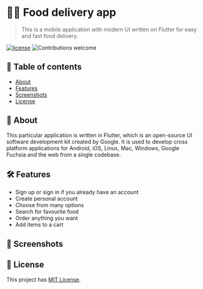 # 🍔🍕 Food delivery app  </br>
> This is a mobile application with modern UI written on Flutter for easy and fast food delivery.</br>

[![license](https://img.shields.io/github/license/stormtrooper01/photoeditor.svg)](https://github.com/stormtrooper01/Project_Flutter/blob/main/LICENSE)
![Contributions welcome](https://img.shields.io/badge/contributions-welcome-orange.svg)

## 🔎 Table of contents
- [About](#-about)
- [Features](#-features)
- [Screenshots](#-screenshots)
- [License](#-license)

## 🎲 About
This particular application is written in Flutter, which is an open-source UI software development kit created by Google. It is used to develop cross platform applications for Android, iOS, Linux, Mac, Windows, Google Fuchsia and the web from a single codebase. 

## 🛠 Features
- Sign up or sign in if you already have an account
- Create personal account
- Choose from many options
- Search for favourite food
- Order anything you want
- Add items to a cart

## 📱 Screenshots

## 📃 License

This project has [MIT License](https://github.com/stormtrooper01/photoeditor/blob/main/LICENSE).

